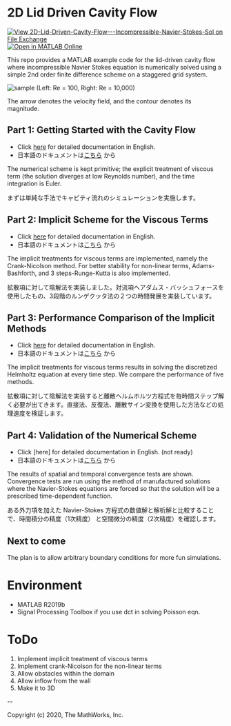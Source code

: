 # 2D Lid Driven Cavity Flow
[![View 2D-Lid-Driven-Cavity-Flow---Incompressible-Navier-Stokes-Sol on File Exchange](https://www.mathworks.com/matlabcentral/images/matlab-file-exchange.svg)](https://www.mathworks.com/matlabcentral/fileexchange/74483-2d-lid-driven-cavity-flow-incompressible-navier-stokes-sol)
[![Open in MATLAB Online](https://www.mathworks.com/images/responsive/global/open-in-matlab-online.svg)](https://matlab.mathworks.com/open/github/v1?repo=mathworks/2D-Lid-Driven-Cavity-Flow-Incompressible-Navier-Stokes-Solver)

This repo provides a MATLAB example code for the lid-driven cavity flow where incompressible 
Navier Stokes equation is numerically solved using a simple 2nd order finite difference scheme on a staggered grid system.

![sample](./gif/animation_sample1e2and1e4.gif)
(Left: Re = 100, Right: Re = 10,000)

The arrow denotes the velocity field, and the contour denotes its magnitude.

## Part 1: Getting Started with the Cavity Flow

- Click [here](./docs_part1/vanilaCavityFlow_EN.md) for detailed documentation in English.
- 日本語のドキュメントは[こちら](./docs_part1/vanilaCavityFlow_JP.md) から

The numerical scheme is kept primitive; the explicit treatment of viscous term (the solution diverges at low Reynolds number), and the time integration is Euler.

まずは単純な手法でキャビティ流れのシミュレーションを実施します。

## Part 2: Implicit Scheme for the Viscous Terms

- Click [here](./docs_part2/vanilaCavityFlowImplicit_EN.md) for detailed documentation in English.
- 日本語のドキュメントは[こちら](./docs_part2/vanilaCavityFlowImplicit_JP.md) から

The implicit treatments for viscous terms are implemented, namely the Crank-Nicolson method. For better stability for non-linear terms, Adams-Bashforth, and 3 steps-Runge-Kutta is also implemented. 

拡散項に対して陰解法を実装しました。対流項へアダムス・バッシュフォースを使用したもの、3段階のルンゲクッタ法の２つの時間発展を実装しています。

## Part 3: Performance Comparison of the Implicit Methods

- Click [here](./docs_part3/vanilaCavityFlowHelmholtzSolver_EN.md) for detailed documentation in English.
- 日本語のドキュメントは[こちら](./docs_part3/vanilaCavityFlowHelmholtzSolver_JP.md) から

The implicit treatments for viscous terms results in solving the discretized Helmholtz equation at every time step. We compare the performance of five methods.

拡散項に対して陰解法を実装すると離散ヘルムホルツ方程式を毎時間ステップ解く必要が出てきます。直接法、反復法、離散サイン変換を使用した方法などの処理速度を検証します。


## Part 4: Validation of the Numerical Scheme

- Click [here] for detailed documentation in English. (not ready)
- 日本語のドキュメントは[こちら](./docs_part4/NSSolverValidation_JP.md) から

The results of spatial and temporal convergence tests are shown. Convergence tests are run using the method of manufactured solutions where the Navier-Stokes equations are forced so that
the solution will be a prescribed time-dependent function.

ある外力項を加えた Navier-Stokes 方程式の数値解と解析解と比較することで、時間積分の精度（1次精度） と空間微分の精度（2次精度）を確認します。


## Next to come

The plan is to allow arbitrary boundary conditions for more fun simulations.




# Environment

- MATLAB R2019b
- Signal Processing Toolbox if you use dct in solving Poisson eqn.

# ToDo

1. Implement implicit treatment of viscous terms
2. Implement crank-Nicolson for the non-linear terms
3. Allow obstacles within the domain
4. Allow inflow from the wall
5. Make it to 3D

--

Copyright (c) 2020, The MathWorks, Inc.

